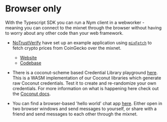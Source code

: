 # Browser only
With the Typescript SDK you can run a Nym client in a webworker - meaning you can connect to the mixnet through the browser without having to worry about any other code than your web framework. 

- [NoTrustVerify](https://notrustverify.ch/) have set up an example application using [`mixFetch`](https://sdk.nymtech.net/examples/mix-fetch) to fetch crypto prices from CoinGecko over the mixnet. 
  - [Website](https://notrustverify.github.io/mixfetch-examples/) 
  - [Codebase](https://github.com/notrustverify/mixfetch-examples)  

- There is a coconut-scheme based Credential Library playground [here](https://coco-demo.nymtech.net/). This is a WASM implementation of our Coconut libraries which generate raw Coconut credentials. Test it to create and re-randomize your own credentials. For more information on what is happening here check out the [Coconut docs](https://nymtech.net/docs/coconut.html).

- You can find a browser-based 'hello world' chat app [here](https://chat-demo.nymtech.net). Either open in two browser windows and send messages to yourself, or share with a friend and send messages to each other through the mixnet.
